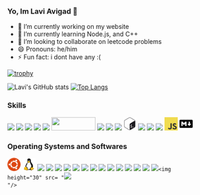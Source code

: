 ### Yo, Im Lavi Avigad 👋

- 🔭 I’m currently working on my website
- 🌱 I’m currently learning Node.js, and C++
- 👯 I’m looking to collaborate on leetcode problems
- 😄 Pronouns: he/him
- ⚡ Fun fact: i dont have any :(


[![trophy](https://github-profile-trophy.vercel.app/?username=ryo-ma&theme=onedark)](https://github.com/ryo-ma/github-profile-trophy)



![Lavi's GitHub stats](https://github-readme-stats.vercel.app/api?username=lavibash&show_icons=true&theme=synthwave)
[![Top Langs](https://github-readme-stats.vercel.app/api/top-langs/?username=lavibash&exclude_repo=github-readme-stats,anuraghazra.github.io)](https://github.com/anuraghazra/github-readme-stats)

### Skills
<code><img height="30" src="https://upload.wikimedia.org/wikipedia/commons/c/c3/Python-logo-notext.svg"/></code>
<code><img height="30" src="https://www.i-programmer.info/images/stories/News/2015/Mar/A/jupyter.jpg"/></code> <code><img height="30" src="https://pbs.twimg.com/profile_images/1327348581372575744/6M3Ll1hq_400x400.jpg"/></code> <code><img height="30" src="https://numpy.org/images/logo.svg"/></code>
<code><img height="30" src="https://upload.wikimedia.org/wikipedia/commons/0/05/Scikit_learn_logo_small.svg"/></code> 
<code><img height="30" width="100" src="https://i.redd.it/c6h7rok9c2v31.jpg"/></code>
<code><img height="30" src="https://api.nuget.org/v3-flatcontainer/sqlite.redist/3.8.4.2/icon"/></code>
<code><img height="30" src="https://icon2.cleanpng.com/20180829/okc/kisspng-flask-python-web-framework-representational-state-flask-stickker-5b86feeb86e8a1.1534670415355737395526.jpg"/></code> <code><img height="30" src="https://cdn-icons-png.flaticon.com/512/873/873120.png"/></code> <code><img height="30" src="https://raw.githubusercontent.com/Agnij-Moitra/Agnij-Moitra/main/image/bash-shell-icon.jpg"/></code> <code><img height="30" src="https://brandeps.com/icon-download/H/Html-5-icon-vector-01.svg"/></code> <code><img height="30" src="https://icon-library.com/images/css-icon-png/css-icon-png-0.jpg"/></code> <code><img height="30" src="https://v5.getbootstrap.com/docs/5.0/assets/brand/bootstrap-logo-shadow.png"/></code> <code><img height="30" src="https://raw.githubusercontent.com/github/explore/master/topics/javascript/javascript.png"/></code> <code><img height="30" src="https://raw.githubusercontent.com/github/explore/80688e429a7d4ef2fca1e82350fe8e3517d3494d/topics/markdown/markdown.png"/></code>


### Operating Systems and Softwares
<code><img height="30" src="https://raw.githubusercontent.com/github/explore/80688e429a7d4ef2fca1e82350fe8e3517d3494d/topics/ubuntu/ubuntu.png"/></code> <code><img height="30" src="https://raw.githubusercontent.com/github/explore/80688e429a7d4ef2fca1e82350fe8e3517d3494d/topics/linux/linux.png"/></code> 
<code><img height="30" src="https://gitlab.com/uploads/-/system/project/avatar/14611100/kali-logo.png"/></code> <code><img height="30" src="https://upload.wikimedia.org/wikipedia/commons/5/5f/Windows_logo_-_2012.svg"/></code> 
<code><img height="30" src="https://www.svgrepo.com/show/184140/android.svg"/></code> <code><img height="30" src="https://upload.wikimedia.org/wikipedia/commons/9/9a/Visual_Studio_Code_1.35_icon.svg"/></code> <code><img height="30" src="https://www.i-programmer.info/images/stories/News/2015/Mar/A/jupyter.jpg"/></code> <code><img height="30" src="https://seekvectors.com/storage/images/CoLaboratory-01.svg"/></code> <code><img height="30" src="https://cdn.worldvectorlogo.com/logos/sublime-text.svg"/></code> <code><img height="30" src="https://upload.wikimedia.org/wikipedia/commons/1/1d/PyCharm_Icon.svg"/></code> <code><img height="30" src="https://upload.wikimedia.org/wikipedia/commons/3/3f/Git_icon.svg"/></code> <code><img height="30" src="https://github.githubassets.com/images/modules/logos_page/Octocat.png"/></code> <code><img height="30" src="https://cdn.iconscout.com/icon/free/png-256/gitlab-282507.png"/></code> <code><img height="30" src="https://www.pinclipart.com/picdir/big/180-1807410_spyder-icon-clipart.png"/></code> <code><img height="30" src=
"https://upload.wikimedia.org/wikipedia/commons/f/f5/Notepad_plus_plus.png"/></code> <code><img height="30" src=
"https://seeklogo.com/images/C/canva-logo-B4BE25729A-seeklogo.com.png"/></code><code><img height="30" src=
"<code><img height="30" src=
"https://seeklogo.com/images/C/canva-logo-B4BE25729A-seeklogo.com.png"/></code> "/></code>  

